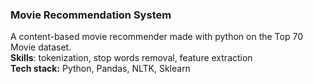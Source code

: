 ### Movie Recommendation System
A content-based movie recommender made with python on the Top 70 Movie dataset.\
**Skills**: tokenization, stop words removal, feature extraction\
**Tech stack:** Python, Pandas, NLTK, Sklearn
